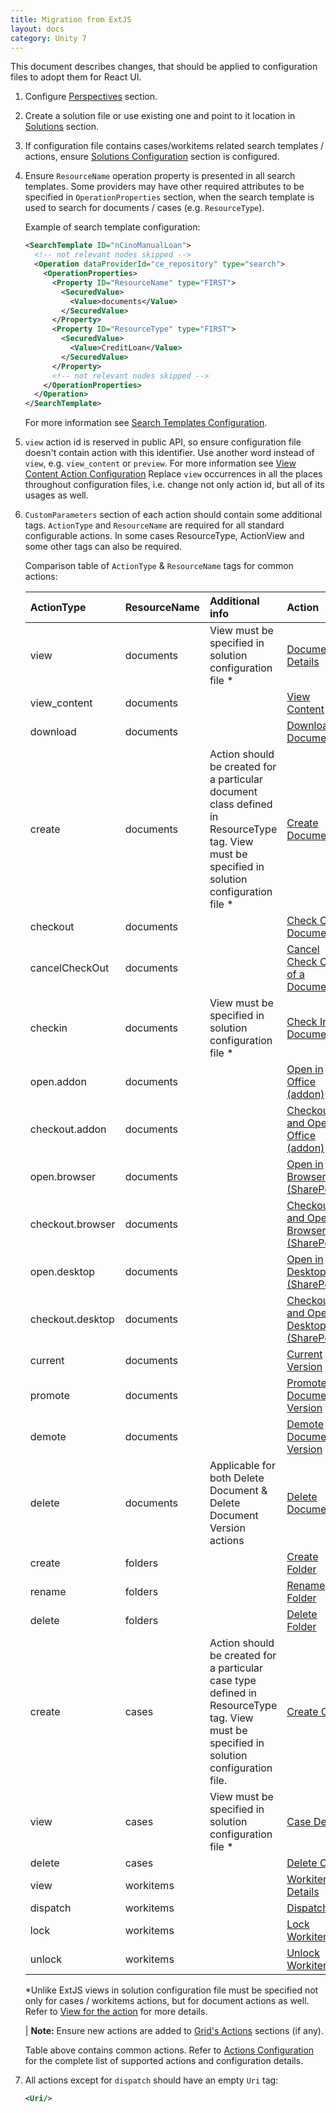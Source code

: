 ```yaml
---
title: Migration from ExtJS
layout: docs
category: Unity 7
---
```

This document describes changes, that should be applied to configuration files to adopt them for React UI.

1. Configure [Perspectives](./perspectives.md) section.

2. Create a solution file or use existing one and point to it location in [Solutions](tags-list/solutions-tag.md) section.

3. If configuration file contains cases/workitems related search templates / actions, ensure 
[Solutions Configuration](./solutions-configuration.md) section is configured. 

4. Ensure `ResourceName` operation property is presented in all search templates. Some providers may have
other required attributes to be specified in `OperationProperties` section, when the search template is used 
to search for documents / cases (e.g. `ResourceType`). 

    Example of search template configuration:
    
    ```xml
    <SearchTemplate ID="nCinoManualLoan">
      <!-- not relevant nodes skipped -->
      <Operation dataProviderId="ce_repository" type="search">
        <OperationProperties>
          <Property ID="ResourceName" type="FIRST">
            <SecuredValue>
              <Value>documents</Value>
            </SecuredValue>
          </Property>
          <Property ID="ResourceType" type="FIRST">
            <SecuredValue>
              <Value>CreditLoan</Value>
            </SecuredValue>
          </Property>
          <!-- not relevant nodes skipped -->
        </OperationProperties>
      </Operation>
    </SearchTemplate>
    ```
    
    For more information see [Search Templates Configuration](./search-templates.md).

5. `view` action id is reserved in public API, so ensure configuration file doesn't contain action with this identifier. 
Use another word instead of `view`, e.g. `view_content` or `preview`. For more information see 
[View Content Action Configuration](./actions/view-content.md) Replace `view` occurrences in 
all the places throughout configuration files, i.e. change not only action id, but all of its usages as well.

6. `CustomParameters` section of each action should contain some additional tags. `ActionType` and `ResourceName` are 
required for all standard configurable actions. In some cases ResourceType, ActionView and some other tags can also 
be required. 

    Comparison table of `ActionType` & `ResourceName` tags for common actions:
    
    | ActionType | ResourceName | Additional info | Action |
    |:-------|:-------------|:--|:--|
    | view      | documents | View must be specified in solution configuration file * | [Document Details](actions/document-details.md) |
    | view_content | documents |  | [View Content](actions/view-content.md) |
    | download | documents |  | [Download Document](actions/download-document.md) |
    | create | documents | Action should be created for a particular document class defined in ResourceType tag. View must be specified in solution configuration file * | [Create Document](actions/create-document.md) |
    | checkout | documents |  | [Check Out Document](actions/checkout-document.md) |
    | cancelCheckOut | documents |  | [Cancel Check Out of a Document](actions/cancel-checkout-document.md) |
    | checkin | documents | View must be specified in solution configuration file * | [Check In Document](actions/checkin-document.md) |
    | open.addon | documents |  | [Open in Office (addon)](actions/open-in-office.md#open-in-office-action) |
    | checkout.addon | documents |  | [Checkout and Open in Office (addon)](actions/open-in-office.md#check-out-and-open-in-office-action) |
    | open.browser | documents |  | [Open in Browser (SharePoint)](actions/open-in-office.md#open-in-browser-action) |
    | checkout.browser | documents |  | [Checkout and Open in Browser (SharePoint)](actions/open-in-office.md#check-out-and-open-in-browser-action) |
    | open.desktop | documents |  | [Open in Desktop (SharePoint)](actions/open-in-office.md#open-in-desktop-app-action) |
    | checkout.desktop | documents |  | [Checkout and Open in Desktop (SharePoint)](actions/open-in-office.md#check-out-and-open-in-desktop-app-action) |
    | current | documents |  | [Current Version](actions/current-version.md) |
    | promote | documents |  | [Promote Document Version](actions/promote-version.md) |
    | demote | documents |  | [Demote Document Version](actions/demote-version.md) |
    | delete | documents | Applicable for both Delete Document & Delete Document Version actions | [Delete Document](actions/delete-document.md) |
    | create | folders |  | [Create Folder](actions/create-folder.md) |
    | rename | folders |  | [Rename Folder](actions/rename-folder.md) |
    | delete | folders |  | [Delete Folder](actions/delete-folder.md) |
    | create | cases | Action should be created for a particular case type defined in ResourceType tag. View must be specified in solution configuration file. | [Create Case](actions/create-case.md) |
    | view | cases | View must be specified in solution configuration file * | [Case Details](actions/case-details.md) |
    | delete | cases |  | [Delete Case](actions/delete-case.md) |
    | view | workitems |  | [Workitem Details](actions/workitem-details.md) |
    | dispatch | workitems |  | [Dispatch](actions/dispatch.md) |
    | lock | workitems |  | [Lock Workitem](actions/lock-workitem.md) |
    | unlock | workitems |  | [Unlock Workitem](actions/unlock-workitem.md) |

    *Unlike ExtJS views in solution configuration file must be specified not only for cases / workitems actions, but for document actions as well. Refer to [View for the action](tags-list/views-tag.md) for more details.
    
    | **Note:** Ensure new actions are added to [Grid's Actions](grids.md#how-to-add-action-to-the-grid) sections (if any).
       
    Table above contains common actions. Refer to [Actions Configuration](./actions.md) for the complete list of supported 
    actions and configuration details.

7. All actions except for `dispatch` should have an empty `Uri` tag:
    
    ```xml
    <Uri/>
    ```